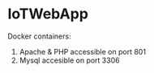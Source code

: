 # IoTWebApp

Docker containers:
1. Apache & PHP
accessible on port 801
2. Mysql
accesible on port 3306
